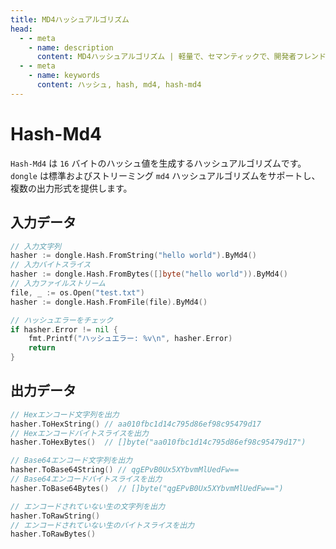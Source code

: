 ```yaml
---
title: MD4ハッシュアルゴリズム
head:
  - - meta
    - name: description
      content: MD4ハッシュアルゴリズム | 軽量で、セマンティックで、開発者フレンドリーなgolang エンコード&暗号ライブラリ
  - - meta
    - name: keywords
      content: ハッシュ, hash, md4, hash-md4
---
```


# Hash-Md4

`Hash-Md4` は `16` バイトのハッシュ値を生成するハッシュアルゴリズムです。`dongle` は標準およびストリーミング `md4` ハッシュアルゴリズムをサポートし、複数の出力形式を提供します。

## 入力データ

```go
// 入力文字列
hasher := dongle.Hash.FromString("hello world").ByMd4()
// 入力バイトスライス
hasher := dongle.Hash.FromBytes([]byte("hello world")).ByMd4()
// 入力ファイルストリーム
file, _ := os.Open("test.txt")
hasher := dongle.Hash.FromFile(file).ByMd4()

// ハッシュエラーをチェック
if hasher.Error != nil {
	fmt.Printf("ハッシュエラー: %v\n", hasher.Error)
	return
}
```

## 出力データ

```go
// Hexエンコード文字列を出力
hasher.ToHexString() // aa010fbc1d14c795d86ef98c95479d17
// Hexエンコードバイトスライスを出力
hasher.ToHexBytes()  // []byte("aa010fbc1d14c795d86ef98c95479d17")

// Base64エンコード文字列を出力
hasher.ToBase64String() // qgEPvB0Ux5XYbvmMlUedFw==
// Base64エンコードバイトスライスを出力
hasher.ToBase64Bytes()  // []byte("qgEPvB0Ux5XYbvmMlUedFw==")

// エンコードされていない生の文字列を出力
hasher.ToRawString()
// エンコードされていない生のバイトスライスを出力
hasher.ToRawBytes()
```